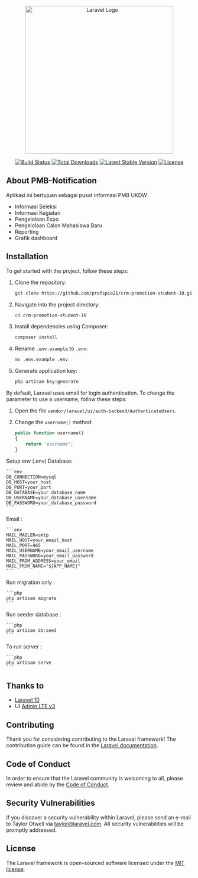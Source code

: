 <p align="center"><a href="https://laravel.com" target="_blank"><img src="https://raw.githubusercontent.com/laravel/art/master/logo-lockup/5%20SVG/2%20CMYK/1%20Full%20Color/laravel-logolockup-cmyk-red.svg" width="400" alt="Laravel Logo"></a></p>

<p align="center">
<a href="https://github.com/laravel/framework/actions"><img src="https://github.com/laravel/framework/workflows/tests/badge.svg" alt="Build Status"></a>
<a href="https://packagist.org/packages/laravel/framework"><img src="https://img.shields.io/packagist/dt/laravel/framework" alt="Total Downloads"></a>
<a href="https://packagist.org/packages/laravel/framework"><img src="https://img.shields.io/packagist/v/laravel/framework" alt="Latest Stable Version"></a>
<a href="https://packagist.org/packages/laravel/framework"><img src="https://img.shields.io/packagist/l/laravel/framework" alt="License"></a>
</p>

## About PMB-Notification

Aplikasi ini bertujuan sebagai pusat informasi PMB UKDW

- Informasi Seleksi
- Informasi Kegiatan
- Pengelolaan Expo
- Pengelolaan Calon Mahasiswa Baru
- Reporting
- Grafik dashboard


## Installation

To get started with the project, follow these steps:

1. Clone the repository:

    ```sh
    git clone https://github.com/profspio21/crm-promotion-student-10.git
    ```

2. Navigate into the project directory:

    ```sh
    cd crm-promotion-student-10
    ```

3. Install dependencies using Composer:

    ```sh
    composer install
    ```

4. Rename `.env.example` to `.env`:

    ```sh
    mv .env.example .env
    ```

5. Generate application key:

    ```sh
    php artisan key:generate
    ```

By default, Laravel uses email for login authentication. To change the parameter to use a username, follow these steps:

1. Open the file `vendor/laravel/ui/auth-backend/AuthenticateUsers`.

2. Change the `username()` method:

    ```php
    public function username()
    {
        return 'username';
    }

Setup env (.env) Database:

    ```env
    DB_CONNECTION=mysql
    DB_HOST=your_host
    DB_PORT=your_port
    DB_DATABASE=your_database_name
    DB_USERNAME=your_database_username
    DB_PASSWORD=your_database_password
    ```
    
Email :

    ```env
    MAIL_MAILER=smtp
    MAIL_HOST=your_email_host
    MAIL_PORT=465
    MAIL_USERNAME=your_email_username
    MAIL_PASSWORD=your_email_password
    MAIL_FROM_ADDRESS=your_email
    MAIL_FROM_NAME="${APP_NAME}"
    ```

Run migration only :

    ```php
    php artisan migrate
    ```

Run seeder database :

    ```php
    php artisan db:seed
    ```

To run server :

    ```php
    php artisan serve
    ```

## Thanks to
- [Laravel 10](https://laravel.com/docs/11.x)
- UI [Admin LTE v3](https://adminlte.io/docs/3.0/index.html)
    
## Contributing

Thank you for considering contributing to the Laravel framework! The contribution guide can be found in the [Laravel documentation](https://laravel.com/docs/contributions).

## Code of Conduct

In order to ensure that the Laravel community is welcoming to all, please review and abide by the [Code of Conduct](https://laravel.com/docs/contributions#code-of-conduct).

## Security Vulnerabilities

If you discover a security vulnerability within Laravel, please send an e-mail to Taylor Otwell via [taylor@laravel.com](mailto:taylor@laravel.com). All security vulnerabilities will be promptly addressed.

## License

The Laravel framework is open-sourced software licensed under the [MIT license](https://opensource.org/licenses/MIT).
